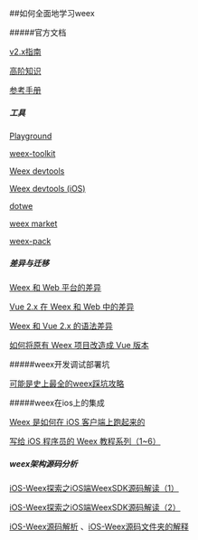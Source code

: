 ##如何全面地学习weex



#####官方文档

[v2.x指南](https://weex.incubator.apache.org/cn/guide/) 

[高阶知识](https://weex.incubator.apache.org/cn/v-0.10/advanced/index.html) 

[参考手册](https://weex.incubator.apache.org/cn/references/) 



##### 工具

[Playground](https://weex.apache.org/cn/playground.html) 

[weex-toolkit](https://weex.apache.org/cn/guide/tools/toolkit.html) 

[Weex devtools](https://github.com/weexteam/weex-devtool) 

[Weex devtools (iOS)](https://weex.apache.org/cn/references/advanced/integrate-devtool-to-ios.html) 

[dotwe](http://dotwe.org/vue) 

[weex market](https://market.dotwe.org) 

[weex-pack](https://github.com/weexteam/weex-pack/)  



##### 差异与迁移

[Weex 和 Web 平台的差异](https://weex.apache.org/cn/references/platform-difference.html) 

[Vue 2.x 在 Weex 和 Web 中的差异](https://weex.apache.org/cn/references/vue/difference-with-web.html) 

[Weex 和 Vue 2.x 的语法差异](https://weex.apache.org/cn/references/migration/difference.html) 

[如何将原有 Weex 项目改造成 Vue 版本](https://weex.apache.org/cn/references/migration/migration-from-weex.html) 



#####weex开发调试部署坑

[可能是史上最全的weex踩坑攻略](http://www.jianshu.com/p/497f1a9ff33f) 



#####weex在ios上的集成

[Weex 是如何在 iOS 客户端上跑起来的](https://halfrost.com/weex_ios/) 

[写给 iOS 程序员的 Weex 教程系列（1~6）](https://0error0warning.com/blog/14840598858195.html) 



##### weex架构源码分析

[iOS-Weex探索之iOS端WeexSDK源码解读（1）](http://tech.dianwoda.com/2017/09/20/ios-weextan-suo-zhi-iosduan-weexsdkyuan-ma-jie-du/) 

[iOS-Weex探索之iOS端WeexSDK源码解读（2）](http://tech.dianwoda.com/2017/09/20/ios-weextan-suo-zhi-iosduan-weexsdkyuan-ma-jie-du-2/) 

[iOS-Weex源码解析](https://yownyang.github.io/2017/03/14/Weex_3/) 、[iOS-Weex源码文件夹的解释](https://yownyang.github.io/2017/03/14/Weex_2/) 

